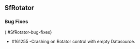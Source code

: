 ## SfRotator

### Bug Fixes
{:#SfRotator-bug-fixes} 

* \#161255 -Crashing on Rotator control with empty Datasource.	
